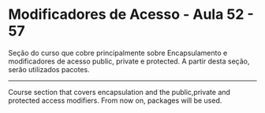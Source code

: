 # Modificadores de Acesso - Aula 52 - 57
Seção do curso que cobre principalmente sobre Encapsulamento e modificadores de acesso public, private e protected.
A partir desta seção, serão utilizados pacotes.

-------
Course section that covers encapsulation and the public,private and protected access modifiers.
From now on, packages will be used.
